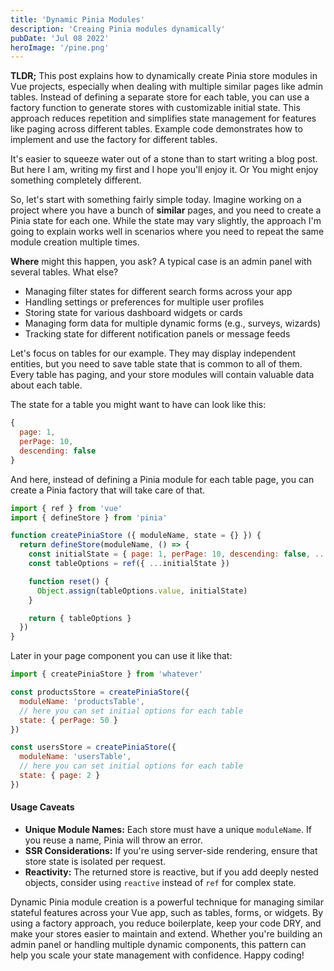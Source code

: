 ```yaml
---
title: 'Dynamic Pinia Modules'
description: 'Creaing Pinia modules dynamically'
pubDate: 'Jul 08 2022'
heroImage: '/pine.png'
---
```


**TLDR;** This post explains how to dynamically create Pinia store modules in Vue projects, especially when dealing with multiple similar pages like admin tables. Instead of defining a separate store for each table, you can use a factory function to generate stores with customizable initial state. This approach reduces repetition and simplifies state management for features like paging across different tables. Example code demonstrates how to implement and use the factory for different tables.

It's easier to squeeze water out of a stone than to start writing a blog post. But here I am, writing my first and I hope you'll enjoy it. Or You might enjoy something completely different.


So, let's start with something fairly simple today. Imagine working on a project where you have a bunch of **similar** pages, and you need to create a Pinia state for each one. While the state may vary slightly, the approach I'm going to explain works well in scenarios where you need to repeat the same module creation multiple times.

**Where** might this happen, you ask? A typical case is an admin panel with several tables. What else?

- Managing filter states for different search forms across your app
- Handling settings or preferences for multiple user profiles
- Storing state for various dashboard widgets or cards
- Managing form data for multiple dynamic forms (e.g., surveys, wizards)
- Tracking state for different notification panels or message feeds

Let's focus on tables for our example. They may display independent entities, but you need to save table state that is common to all of them. Every table has paging, and your store modules will contain valuable data about each table.


The state for a table you might want to have can look like this:

```js
{
  page: 1,
  perPage: 10,
  descending: false
}
```

And here, instead of defining a Pinia module for each table page, you can create a Pinia factory that will take care of that.

```js
import { ref } from 'vue'
import { defineStore } from 'pinia'

function createPiniaStore ({ moduleName, state = {} }) {
  return defineStore(moduleName, () => {
    const initialState = { page: 1, perPage: 10, descending: false, ...state }
    const tableOptions = ref({ ...initialState })

    function reset() {
      Object.assign(tableOptions.value, initialState)
    }

    return { tableOptions }
  })
}

```

Later in your page component you can use it like that:

```js
import { createPiniaStore } from 'whatever'

const productsStore = createPiniaStore({
  moduleName: 'productsTable',
  // here you can set initial options for each table
  state: { perPage: 50 }
})

const usersStore = createPiniaStore({
  moduleName: 'usersTable',
  // here you can set initial options for each table
  state: { page: 2 }
})

```


#### Usage Caveats

- **Unique Module Names:** Each store must have a unique `moduleName`. If you reuse a name, Pinia will throw an error.
- **SSR Considerations:** If you're using server-side rendering, ensure that store state is isolated per request.
- **Reactivity:** The returned store is reactive, but if you add deeply nested objects, consider using `reactive` instead of `ref` for complex state.


Dynamic Pinia module creation is a powerful technique for managing similar stateful features across your Vue app, such as tables, forms, or widgets. By using a factory approach, you reduce boilerplate, keep your code DRY, and make your stores easier to maintain and extend. Whether you're building an admin panel or handling multiple dynamic components, this pattern can help you scale your state management with confidence. Happy coding!
